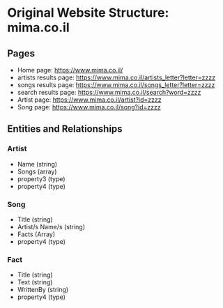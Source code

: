 # Original Website Structure: mima.co.il

## Pages
* Home page: https://www.mima.co.il/
* artists results page: https://www.mima.co.il/artists_letter?letter=zzzz
* songs results page: https://www.mima.co.il/songs_letter?letter=zzzz
* search results page: https://www.mima.co.il/search?word=zzzz
* Artist page: https://www.mima.co.il/artist?id=zzzz
* Song page: https://www.mima.co.il/song?id=zzzz

## Entities and Relationships

### Artist
* Name (string)
* Songs (array)
* property3 (type)
* property4 (type)

### Song
* Title (string)
* Artist/s Name/s (string)
* Facts (Array)
* property4 (type)

### Fact
* Title (string)
* Text (string)
* WrittenBy (string)
* property4 (type)
